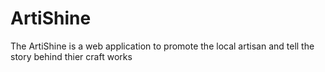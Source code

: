 # ArtiShine
The ArtiShine is a web application to promote the local artisan and tell the story behind thier craft works
